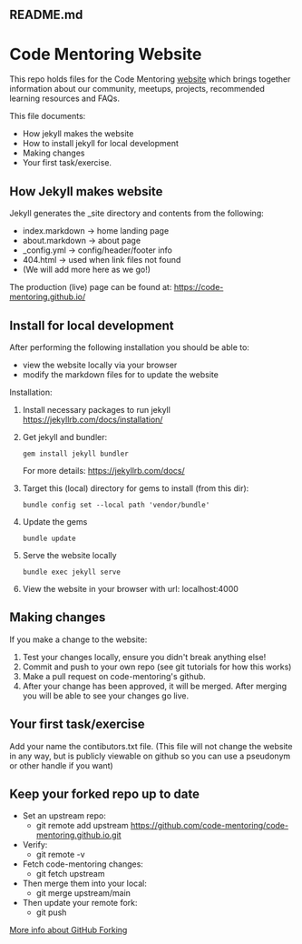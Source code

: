 README.md
---------

# Code Mentoring Website

This repo holds files for the Code Mentoring [website](https://code-mentoring.github.io/) which brings together information about our community, meetups, projects, recommended learning resources and FAQs.

This file documents:
* How jekyll makes the website
* How to install jekyll for local development
* Making changes
* Your first task/exercise.


How Jekyll makes website
------------------------

Jekyll generates the _site directory and contents from the following:
* index.markdown -> home landing page
* about.markdown -> about page
* _config.yml    -> config/header/footer info
* 404.html       -> used when link files not found
* (We will add more here as we go!)

The production (live) page can be found at:
    https://code-mentoring.github.io/


Install for local development
-----------------------------

After performing the following installation you should be able to:
* view the website locally via your browser
* modify the markdown files for to update the website

Installation:
1. Install necessary packages to run jekyll
    https://jekyllrb.com/docs/installation/

2. Get jekyll and bundler:
    ```
    gem install jekyll bundler
    ```
    For more details: https://jekyllrb.com/docs/

3. Target this (local) directory for gems to install (from this dir):
    ```
    bundle config set --local path 'vendor/bundle'
    ```
4. Update the gems
    ```
    bundle update 
    ```
5. Serve the website locally
    ```
    bundle exec jekyll serve
    ```
6. View the website in your browser with url:
    localhost:4000


Making changes
--------------

If you make a change to the website:
1. Test your changes locally, ensure you didn't break anything else!
2. Commit and push to your own repo (see git tutorials for how this works)
3. Make a pull request on code-mentoring's github.
4. After your change has been approved, it will be merged.
   After merging you will be able to see your changes go live.


Your first task/exercise
------------------------
Add your name the contibutors.txt file.
(This file will not change the website in any way, 
but is publicly viewable on github so you can use a pseudonym or other handle if you want)

Keep your forked repo up to date
------------------------
* Set an upstream repo:
  * git remote add upstream https://github.com/code-mentoring/code-mentoring.github.io.git
* Verify:
  * git remote -v
* Fetch code-mentoring changes:
  * git fetch upstream
* Then merge them into your local:
  * git merge upstream/main
* Then update your remote fork:
  * git push

[More info about GitHub Forking](https://gist.github.com/Chaser324/ce0505fbed06b947d962)
